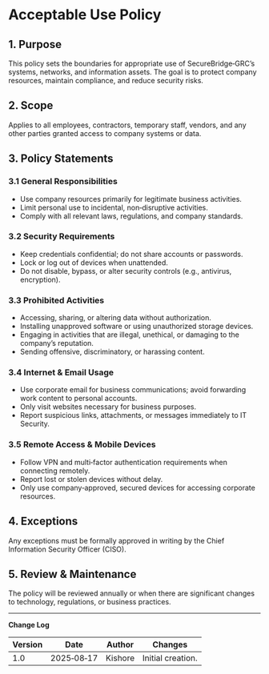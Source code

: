 # Acceptable Use Policy

## 1. Purpose
This policy sets the boundaries for appropriate use of SecureBridge‑GRC’s systems, networks, and information assets. The goal is to protect company resources, maintain compliance, and reduce security risks.

## 2. Scope
Applies to all employees, contractors, temporary staff, vendors, and any other parties granted access to company systems or data.

## 3. Policy Statements

### 3.1 General Responsibilities
- Use company resources primarily for legitimate business activities.
- Limit personal use to incidental, non‑disruptive activities.
- Comply with all relevant laws, regulations, and company standards.

### 3.2 Security Requirements
- Keep credentials confidential; do not share accounts or passwords.
- Lock or log out of devices when unattended.
- Do not disable, bypass, or alter security controls (e.g., antivirus, encryption).

### 3.3 Prohibited Activities
- Accessing, sharing, or altering data without authorization.
- Installing unapproved software or using unauthorized storage devices.
- Engaging in activities that are illegal, unethical, or damaging to the company’s reputation.
- Sending offensive, discriminatory, or harassing content.

### 3.4 Internet & Email Usage
- Use corporate email for business communications; avoid forwarding work content to personal accounts.
- Only visit websites necessary for business purposes.
- Report suspicious links, attachments, or messages immediately to IT Security.

### 3.5 Remote Access & Mobile Devices
- Follow VPN and multi‑factor authentication requirements when connecting remotely.
- Report lost or stolen devices without delay.
- Only use company‑approved, secured devices for accessing corporate resources.

## 4. Exceptions
Any exceptions must be formally approved in writing by the Chief Information Security Officer (CISO).

## 5. Review & Maintenance
The policy will be reviewed annually or when there are significant changes to technology, regulations, or business practices.

---

**Change Log**

| Version | Date       | Author   | Changes           |
|---------|------------|----------|-------------------|
| 1.0     | 2025‑08‑17 | Kishore  | Initial creation. |
